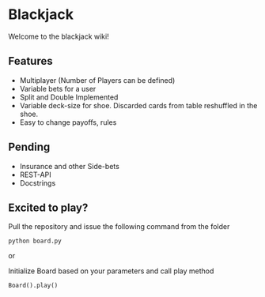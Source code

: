 # Blackjack
Welcome to the blackjack wiki!

## Features
* Multiplayer (Number of Players can be defined)
* Variable bets for a user
* Split and Double Implemented
* Variable deck-size for shoe. Discarded cards from table reshuffled in the shoe.
* Easy to change payoffs, rules

## Pending
* Insurance and other Side-bets
* REST-API
* Docstrings

## Excited to play?
Pull the repository and issue the following command from the folder

`python board.py`

or

Initialize Board based on your parameters and call play method

`Board().play()`